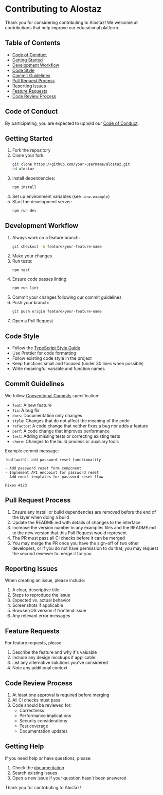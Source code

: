 # Contributing to Alostaz

Thank you for considering contributing to Alostaz! We welcome all contributions that help improve our educational platform.

## Table of Contents

- [Code of Conduct](#code-of-conduct)
- [Getting Started](#getting-started)
- [Development Workflow](#development-workflow)
- [Code Style](#code-style)
- [Commit Guidelines](#commit-guidelines)
- [Pull Request Process](#pull-request-process)
- [Reporting Issues](#reporting-issues)
- [Feature Requests](#feature-requests)
- [Code Review Process](#code-review-process)

## Code of Conduct

By participating, you are expected to uphold our [Code of Conduct](CODE_OF_CONDUCT.md).

## Getting Started

1. Fork the repository
2. Clone your fork:
   ```bash
   git clone https://github.com/your-username/alostaz.git
   cd alostaz
   ```
3. Install dependencies:
   ```bash
   npm install
   ```
4. Set up environment variables (see `.env.example`)
5. Start the development server:
   ```bash
   npm run dev
   ```

## Development Workflow

1. Always work on a feature branch:
   ```bash
   git checkout -b feature/your-feature-name
   ```
2. Make your changes
3. Run tests:
   ```bash
   npm test
   ```
4. Ensure code passes linting:
   ```bash
   npm run lint
   ```
5. Commit your changes following our commit guidelines
6. Push your branch:
   ```bash
   git push origin feature/your-feature-name
   ```
7. Open a Pull Request

## Code Style

- Follow the [TypeScript Style Guide](https://google.github.io/styleguide/tsguide.html)
- Use Prettier for code formatting
- Follow existing code style in the project
- Keep functions small and focused (under 30 lines when possible)
- Write meaningful variable and function names

## Commit Guidelines

We follow [Conventional Commits](https://www.conventionalcommits.org/) specification:

- `feat`: A new feature
- `fix`: A bug fix
- `docs`: Documentation only changes
- `style`: Changes that do not affect the meaning of the code
- `refactor`: A code change that neither fixes a bug nor adds a feature
- `perf`: A code change that improves performance
- `test`: Adding missing tests or correcting existing tests
- `chore`: Changes to the build process or auxiliary tools

Example commit message:
```
feat(auth): add password reset functionality

- Add password reset form component
- Implement API endpoint for password reset
- Add email templates for password reset flow

Fixes #123
```

## Pull Request Process

1. Ensure any install or build dependencies are removed before the end of the layer when doing a build
2. Update the README.md with details of changes to the interface
3. Increase the version number in any examples files and the README.md to the new version that this Pull Request would represent
4. The PR must pass all CI checks before it can be merged
5. You may merge the PR once you have the sign-off of two other developers, or if you do not have permission to do that, you may request the second reviewer to merge it for you

## Reporting Issues

When creating an issue, please include:

1. A clear, descriptive title
2. Steps to reproduce the issue
3. Expected vs. actual behavior
4. Screenshots if applicable
5. Browser/OS version if frontend issue
6. Any relevant error messages

## Feature Requests

For feature requests, please:

1. Describe the feature and why it's valuable
2. Include any design mockups if applicable
3. List any alternative solutions you've considered
4. Note any additional context

## Code Review Process

1. At least one approval is required before merging
2. All CI checks must pass
3. Code should be reviewed for:
   - Correctness
   - Performance implications
   - Security considerations
   - Test coverage
   - Documentation updates

## Getting Help

If you need help or have questions, please:

1. Check the [documentation](docs/README.md)
2. Search existing issues
3. Open a new issue if your question hasn't been answered

Thank you for contributing to Alostaz!
